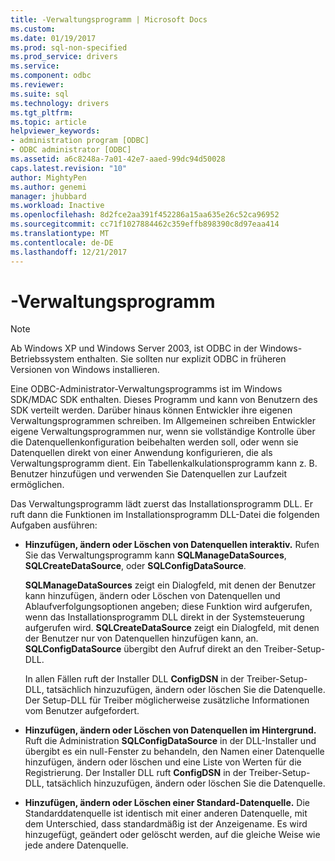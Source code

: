 ```yaml
---
title: -Verwaltungsprogramm | Microsoft Docs
ms.custom: 
ms.date: 01/19/2017
ms.prod: sql-non-specified
ms.prod_service: drivers
ms.service: 
ms.component: odbc
ms.reviewer: 
ms.suite: sql
ms.technology: drivers
ms.tgt_pltfrm: 
ms.topic: article
helpviewer_keywords:
- administration program [ODBC]
- ODBC administrator [ODBC]
ms.assetid: a6c8248a-7a01-42e7-aaed-99dc94d50028
caps.latest.revision: "10"
author: MightyPen
ms.author: genemi
manager: jhubbard
ms.workload: Inactive
ms.openlocfilehash: 8d2fce2aa391f452286a15aa635e26c52ca96952
ms.sourcegitcommit: cc71f1027884462c359effb898390c8d97eaa414
ms.translationtype: MT
ms.contentlocale: de-DE
ms.lasthandoff: 12/21/2017
---
```

# <a name="administration-program"></a>-Verwaltungsprogramm
> [!NOTE]  
>  Ab Windows XP und Windows Server 2003, ist ODBC in der Windows-Betriebssystem enthalten. Sie sollten nur explizit ODBC in früheren Versionen von Windows installieren.  
  
 Eine ODBC-Administrator-Verwaltungsprogramms ist im Windows SDK/MDAC SDK enthalten. Dieses Programm und kann von Benutzern des SDK verteilt werden. Darüber hinaus können Entwickler ihre eigenen Verwaltungsprogrammen schreiben. Im Allgemeinen schreiben Entwickler eigene Verwaltungsprogrammen nur, wenn sie vollständige Kontrolle über die Datenquellenkonfiguration beibehalten werden soll, oder wenn sie Datenquellen direkt von einer Anwendung konfigurieren, die als Verwaltungsprogramm dient. Ein Tabellenkalkulationsprogramm kann z. B. Benutzer hinzufügen und verwenden Sie Datenquellen zur Laufzeit ermöglichen.  
  
 Das Verwaltungsprogramm lädt zuerst das Installationsprogramm DLL. Er ruft dann die Funktionen im Installationsprogramm DLL-Datei die folgenden Aufgaben ausführen:  
  
-   **Hinzufügen, ändern oder Löschen von Datenquellen interaktiv.** Rufen Sie das Verwaltungsprogramm kann **SQLManageDataSources**, **SQLCreateDataSource**, oder **SQLConfigDataSource**.  
  
     **SQLManageDataSources** zeigt ein Dialogfeld, mit denen der Benutzer kann hinzufügen, ändern oder Löschen von Datenquellen und Ablaufverfolgungsoptionen angeben; diese Funktion wird aufgerufen, wenn das Installationsprogramm DLL direkt in der Systemsteuerung aufgerufen wird. **SQLCreateDataSource** zeigt ein Dialogfeld, mit denen der Benutzer nur von Datenquellen hinzufügen kann, an. **SQLConfigDataSource** übergibt den Aufruf direkt an den Treiber-Setup-DLL.  
  
     In allen Fällen ruft der Installer DLL **ConfigDSN** in der Treiber-Setup-DLL, tatsächlich hinzuzufügen, ändern oder löschen Sie die Datenquelle. Der Setup-DLL für Treiber möglicherweise zusätzliche Informationen vom Benutzer aufgefordert.  
  
-   **Hinzufügen, ändern oder Löschen von Datenquellen im Hintergrund.** Ruft die Administration **SQLConfigDataSource** in der DLL-Installer und übergibt es ein null-Fenster zu behandeln, den Namen einer Datenquelle hinzufügen, ändern oder löschen und eine Liste von Werten für die Registrierung. Der Installer DLL ruft **ConfigDSN** in der Treiber-Setup-DLL, tatsächlich hinzuzufügen, ändern oder löschen Sie die Datenquelle.  
  
-   **Hinzufügen, ändern oder Löschen einer Standard-Datenquelle.** Die Standarddatenquelle ist identisch mit einer anderen Datenquelle, mit dem Unterschied, dass standardmäßig ist der Anzeigename. Es wird hinzugefügt, geändert oder gelöscht werden, auf die gleiche Weise wie jede andere Datenquelle.
